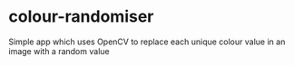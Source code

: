 colour-randomiser
=================

Simple app which uses OpenCV to replace each unique colour value in an image with a random value
